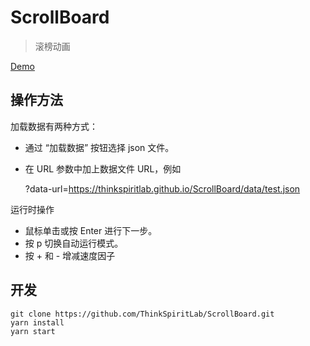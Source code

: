 # ScrollBoard

> 滚榜动画

[Demo](<https://thinkspiritlab.github.io/ScrollBoard/?data-url=https://thinkspiritlab.github.io/ScrollBoard/data/test.json>)

## 操作方法

加载数据有两种方式：

+ 通过 “加载数据” 按钮选择 json 文件。
+ 在 URL 参数中加上数据文件 URL，例如 
    
    ?data-url=https://thinkspiritlab.github.io/ScrollBoard/data/test.json

运行时操作

+ 鼠标单击或按 Enter 进行下一步。
+ 按 p 切换自动运行模式。
+ 按 + 和 - 增减速度因子

## 开发

```shell 
git clone https://github.com/ThinkSpiritLab/ScrollBoard.git
yarn install 
yarn start
```

